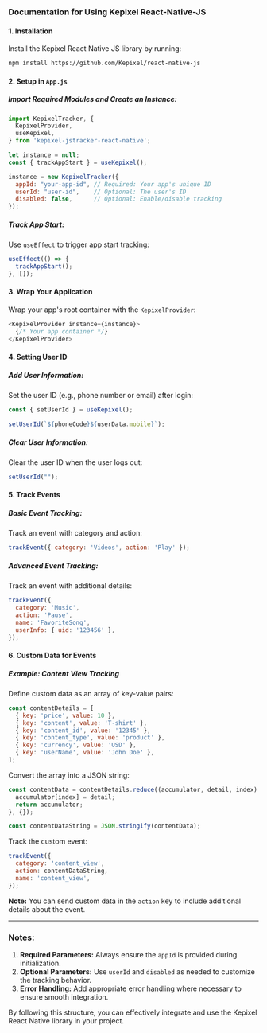### Documentation for Using Kepixel React-Native-JS

#### 1. **Installation**
Install the Kepixel React Native JS library by running:
```bash
npm install https://github.com/Kepixel/react-native-js
```

#### 2. **Setup in `App.js`**

##### Import Required Modules and Create an Instance:
```javascript
import KepixelTracker, {
  KepixelProvider,
  useKepixel,
} from 'kepixel-jstracker-react-native';

let instance = null;
const { trackAppStart } = useKepixel();

instance = new KepixelTracker({
  appId: "your-app-id", // Required: Your app's unique ID
  userId: "user-id",    // Optional: The user's ID
  disabled: false,      // Optional: Enable/disable tracking
});
```

##### Track App Start:
Use `useEffect` to trigger app start tracking:
```javascript
useEffect(() => {
  trackAppStart();
}, []);
```

#### 3. **Wrap Your Application**
Wrap your app's root container with the `KepixelProvider`:
```javascript
<KepixelProvider instance={instance}>
  {/* Your app container */}
</KepixelProvider>
```

#### 4. **Setting User ID**
##### Add User Information:
Set the user ID (e.g., phone number or email) after login:
```javascript
const { setUserId } = useKepixel();

setUserId(`${phoneCode}${userData.mobile}`);
```

##### Clear User Information:
Clear the user ID when the user logs out:
```javascript
setUserId("");
```

#### 5. **Track Events**

##### Basic Event Tracking:
Track an event with category and action:
```javascript
trackEvent({ category: 'Videos', action: 'Play' });
```

##### Advanced Event Tracking:
Track an event with additional details:
```javascript
trackEvent({
  category: 'Music',
  action: 'Pause',
  name: 'FavoriteSong',
  userInfo: { uid: '123456' },
});
```

#### 6. **Custom Data for Events**
##### Example: Content View Tracking
Define custom data as an array of key-value pairs:
```javascript
const contentDetails = [
  { key: 'price', value: 10 },
  { key: 'content', value: 'T-shirt' },
  { key: 'content_id', value: '12345' },
  { key: 'content_type', value: 'product' },
  { key: 'currency', value: 'USD' },
  { key: 'userName', value: 'John Doe' },
];
```

Convert the array into a JSON string:
```javascript
const contentData = contentDetails.reduce((accumulator, detail, index) => {
  accumulator[index] = detail;
  return accumulator;
}, {});

const contentDataString = JSON.stringify(contentData);
```

Track the custom event:
```javascript
trackEvent({
  category: 'content_view',
  action: contentDataString,
  name: 'content_view',
});
```

**Note:** You can send custom data in the `action` key to include additional details about the event.

---

### Notes:
1. **Required Parameters:** Always ensure the `appId` is provided during initialization.
2. **Optional Parameters:** Use `userId` and `disabled` as needed to customize the tracking behavior.
3. **Error Handling:** Add appropriate error handling where necessary to ensure smooth integration.

By following this structure, you can effectively integrate and use the Kepixel React Native library in your project.
